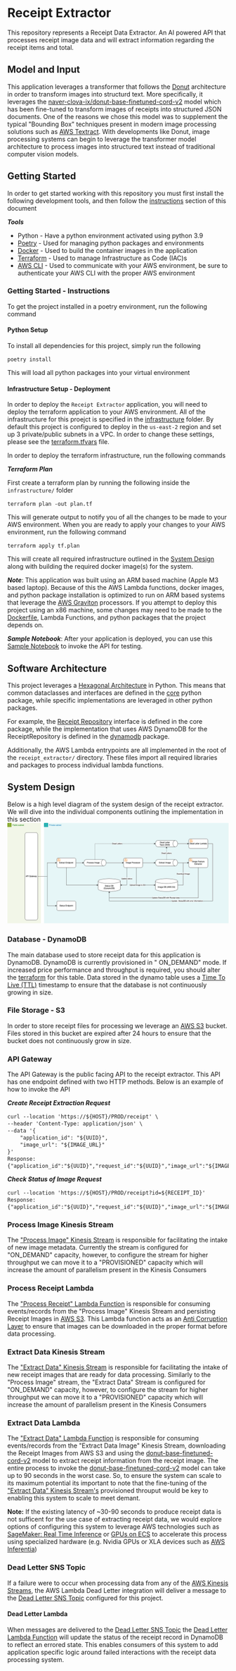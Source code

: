 # Receipt Extractor

This repository represents a Receipt Data Extractor. An AI powered API that processes receipt image data and will
extract information regarding the receipt items and total.

## Model and Input

This application leverages a transformer that follows the [Donut](https://arxiv.org/abs/2111.15664) architecture in
order to transform images into
structurd text. More specifically, it leverages
the [naver-clova-ix/donut-base-finetuned-cord-v2](https://huggingface.co/naver-clova-ix/donut-base-finetuned-cord-v2)
model which has been fine-tuned to transform images of receipts into structured JSON documents. One of the reasons we
chose this model was to supplement the typical "Bounding Box" techniques present in modern image processing solutions
such as [AWS Textract](https://aws.amazon.com/textract/). With developments like Donut, image processing systems can
begin to leverage the transformer model architecture to process images into structured text instead of traditional
computer vision models.

## Getting Started

In order to get started working with this repository you must first install the following development tools, and then
follow the [instructions](#getting-started---instructions) section of this document

***Tools***

- Python - Have a python environment activated using python 3.9
- [Poetry](https://python-poetry.org/) - Used for managing python packages and environments
- [Docker](https://www.docker.com/) - Used to build the container images in the application
- [Terraform](https://www.terraform.io/) - Used to manage Infrastructure as Code (IAC)s
- [AWS CLI](https://aws.amazon.com/cli/) - Used to communicate with your AWS environment, be sure to authenticate your
  AWS CLI with the proper AWS environment

### Getting Started - Instructions

To get the project installed in a poetry environment, run the following command

#### Python Setup

To install all dependencies for this project, simply run the following

```shell
poetry install
```

This will load all python packages into your virtual environment

#### Infrastructure Setup - Deployment

In order to deploy the `Receipt Extractor` application, you will need to deploy the terraform application to your AWS
environment. All of the infrastructure for this proejct is specified in the [infrastructure](infrastructure/) folder. By
default this project is configured to deploy in the `us-east-2` region and set up 3 private/public subnets in a VPC. In
order to change these settings, please see the [terraform.tfvars](infrastructure/terraform.tfvars) file.

In order to deploy the terraform infrastructure, run the following commands

***Terraform Plan***

First create a terraform plan by running the following inside the `infrastructure/` folder

```shell
terraform plan -out plan.tf
```

This will generate output to notify you of all the changes to be made to your AWS environment. When you are ready to
apply your changes to your AWS environment, run the following command

```shell
terraform apply tf.plan 
```

This will create all required infrastructure outlined in the [System Design](#system-design) along with building the
required docker image(s) for the system.

***Note***: This application was built using an ARM based machine (Apple M3 based laptop). Because of this the AWS
Lambda functions, docker images, and python package installation is optimized to run on ARM based systems that leverage
the [AWS Graviton](https://aws.amazon.com/ec2/graviton/) processors. If you attempt to deploy this project using an x86
machine, some changes may need to be made to the [Dockerfile](Dockerfile), Lambda Functions, and python packages that
the project depends on.

***Sample Notebook***: After your application is deployed, you can use
this [Sample Notebook](notebooks/api_example.ipynb) to invoke the API for testing.

## Software Architecture

This project leverages a [Hexagonal Architecture](https://en.wikipedia.org/wiki/Hexagonal_architecture_(software)) in
Python. This means that common dataclasses and interfaces are defined in the [core](receipt_extractor/core/) python
package, while specific implementations are leveraged in other python packages.

For example, the [Receipt Repository](receipt_extractor/core/receipt.py#L112) interface is defined in the core package,
while the implementation that uses AWS DynamoDB for the ReceiptRepository is defined in
the [dynamodb](receipt_extractor/dynamodb) package.

Additionally, the AWS Lambda entrypoints are all implemented in the root of the `receipt_extractor/` directory. These
files import all required libraries and packages to process individual lambda functions.

## System Design

Below is a high level diagram of the system design of the receipt extractor. We will dive into the individual components
outlining the implementation in this section
![Architecture](content/receipt_extractor.drawio.png)

### Database - DynamoDB

The main database used to store receipt data for this application is DynamoDB. DynamoDB is currently provisioned in "
ON_DEMAND" mode. If increased price performance and throughput is required, you should alter
the [terraform](infrastructure/dynamo_receipt_table.tf) for this table. Data stored in the dynamo table uses
a [Time To Live (TTL)](https://docs.aws.amazon.com/amazondynamodb/latest/developerguide/TTL.html) timestamp to ensure
that the database is not continuously growing in size.

### File Storage - S3

In order to store receipt files for processing we leverage an [AWS S3](infrastructure/s3_bucket_receipt_data.tf) bucket.
Files stored in this bucket are expired after 24 hours to ensure that the bucket does not continuously grow in size.

### API Gateway

The API Gateway is the public facing API to the receipt extractor. This API has one endpoint defined with two HTTP
methods. Below is an example of how to invoke the API

***Create Receipt Extraction Request***

```shell
curl --location 'https://${HOST}/PROD/receipt' \
--header 'Content-Type: application/json' \
--data '{
    "application_id": "${UUID}", 
    "image_url": "${IMAGE_URL}"
}'
Response: 
{"application_id":"${UUID}","request_id":"${UUID}","image_url":"${IMAGE_URL}","status":"RECEIVED","file_path":null,"image_type":"jpg","data":null}
```

***Check Status of Image Request***

```shell
curl --location 'https://${HOST}/PROD/receipt?id=${RECEIPT_ID}'
Response: 
{"application_id":"${UUID}","request_id":"${UUID}","image_url":"${IMAGE_URL}","status":"PROCESSED","file_path":null,"image_type":"jpg","data":null}
```

### Process Image Kinesis Stream

The ["Process Image" Kinesis Stream](infrastructure/kinesis_streams.tf) is responsible for facilitating the intake of
new image metadata. Currently the stream is configured for "ON_DEMAND" capacity, however, to configure the stream for
higher throughput we can move it to a "PROVISIONED" capacity which will increase the amount of parallelism present in
the Kinesis Consumers

### Process Receipt Lambda

The ["Process Receipt" Lambda Function](infrastructure/lambda_process_receipt.tf) is responsible for consuming
events/records from the "Process Image" Kinesis Stream and persisting Receipt Images
in [AWS S3](infrastructure/s3_bucket_receipt_data.tf). This Lambda function acts as
an [Anti Corruption Layer](https://learn.microsoft.com/en-us/azure/architecture/patterns/anti-corruption-layer) to
ensure that images can be downloaded in the proper format before data processing.

### Extract Data Kinesis Stream

The ["Extract Data" Kinesis Stream](infrastructure/kinesis_streams.tf) is responsible for facilitating the intake of
new receipt images that are ready for data processing. Similarly to the "Process Image" stream, the "Extract Data"
Stream is configured for "ON_DEMAND" capacity, however, to configure the stream for
higher throughput we can move it to a "PROVISIONED" capacity which will increase the amount of parallelism present in
the Kinesis Consumers

### Extract Data Lambda

The ["Extract Data" Lambda Function](infrastructure/lambda_extract_data.tf) is responsible for consuming
events/records from the "Extract Data Image" Kinesis Stream, downloading the Receipt Images from AWS S3 and using
the [donut-base-finetuned-cord-v2](https://huggingface.co/naver-clova-ix/donut-base-finetuned-cord-v2) model to extract
receipt information from the receipt image. The entire process to invoke
the [donut-base-finetuned-cord-v2](https://huggingface.co/naver-clova-ix/donut-base-finetuned-cord-v2) model can take up
to 90 seconds in the worst case. So, to ensure the system can scale to its maximum potential its important to note that
the fine-tuning of the ["Extract Data" Kinesis Stream's](infrastructure/kinesis_streams.tf) provisioned throuput would
be key to enabling this system to scale to meet demant.

**Note:** If the existing latency of ~30-90 seconds to produce receipt data is not sufficent for the use case of
extracting receipt data, we would explore options of configuring this system to leverage AWS technologies such
as [SageMaker: Real Time Inference](https://docs.aws.amazon.com/sagemaker/latest/dg/realtime-endpoints.html)
or [GPUs on ECS](https://docs.aws.amazon.com/AmazonECS/latest/developerguide/ecs-gpu.html) to accelerate this process
using specialized hardware (e.g. Nvidia GPUs or XLA devices such
as [AWS Inferentia](https://aws.amazon.com/machine-learning/inferentia/))

### Dead Letter SNS Topic

If a failure were to occur when processing data from any of
the [AWS Kinesis Streams](infrastructure/kinesis_streams.tf), the AWS Lambda Dead Letter integration will deliver a
message to the [Dead Letter SNS Topic](infrastructure/sqs_dead_letters.tf) configured for this project.

#### Dead Letter Lambda

When messages are delivered to the [Dead Letter SNS Topic](infrastructure/sqs_dead_letters.tf)
the [Dead Letter Lambda Function](infrastructure/lambda_dead_letters.tf) will update the status of the receipt record in
DynamoDB to reflect an errored state. This enables consumers of this system to add application specific logic around
failed interactions with the receipt data processing system. 